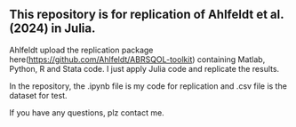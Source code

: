 ## This repository is for replication of Ahlfeldt et al. (2024) in Julia.

Ahlfeldt upload the replication package here(https://github.com/Ahlfeldt/ABRSQOL-toolkit) containing Matlab, Python, R and Stata code. I just apply Julia code and replicate the results.

In the repository, the .ipynb file is my code for replication and .csv file is the dataset for test.

If you have any questions, plz contact me.
